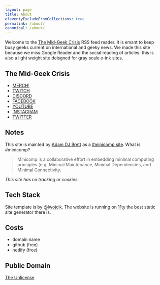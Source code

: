 ```yaml
---
layout: page
title: About
eleventyExcludeFromCollections: true
permalink: /about/
canonical: /about/
---
```

Welcome to the [The Mid-Geek Crisis](https://themidgeekcrisis.com/) RSS feed reader. It is emant to keep busy geeks current on international and geeky news. We made this site because we miss Google Reader and the social reading of articles. this is also a light weight site deisgned for gray scale e-ink sites. 

## The Mid-Geek Crisis
-   [MERCH!](http://www.tmg.coffee/)
-   [TWITCH](https://www.twitch.tv/themidgeekcrisis)
-   [DISCORD](https://discord.gg/5GKjufjSJd)
-   [FACEBOOK](https://www.facebook.com/themidgeekcrisis/)
-   [YOUTUBE](https://bit.ly/midgeekcrisis)
-   [INSTAGRAM](https://www.instagram.com/themidgeekcrisis/)
-   [TWITTER](https://twitter.com/Mid_GeekCrisis)

## Notes

This site is mainted by [Adam DJ Brett](https://adamdjbrett.com) as a [#minicomp site](https://minicomp.github.io/wiki/). What is #minicomp?
> Minicomp is a collaborative effort in embedding minimal computing principles (e.g. Minimal Maintenance, Minimal Dependencies, and Minimal Connectivity.

*This site has no tracking or cookies.*

## Tech Stack
Site template is by [@lwojcik](https://github.com/lwojcik). The website is running on [11ty](https://11ty.dev) the best static site generator there is.

## Costs
- domain name
- github (free)
- netlify (free)

## Public Domain
[The Unlicense](https://unlicense.org/)